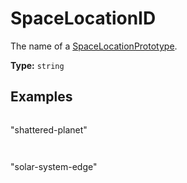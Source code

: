# SpaceLocationID

The name of a [SpaceLocationPrototype](prototype:SpaceLocationPrototype).

**Type:** `string`

## Examples

```
```
"shattered-planet"
```
```

```
```
"solar-system-edge"
```
```

